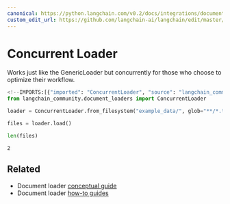 ```yaml
---
canonical: https://python.langchain.com/v0.2/docs/integrations/document_loaders/concurrent/
custom_edit_url: https://github.com/langchain-ai/langchain/edit/master/docs/docs/integrations/document_loaders/concurrent.ipynb
---
```


# Concurrent Loader

Works just like the GenericLoader but concurrently for those who choose to optimize their workflow.



```python
<!--IMPORTS:[{"imported": "ConcurrentLoader", "source": "langchain_community.document_loaders", "docs": "https://api.python.langchain.com/en/latest/document_loaders/langchain_community.document_loaders.concurrent.ConcurrentLoader.html", "title": "Concurrent Loader"}]-->
from langchain_community.document_loaders import ConcurrentLoader
```


```python
loader = ConcurrentLoader.from_filesystem("example_data/", glob="**/*.txt")
```


```python
files = loader.load()
```


```python
len(files)
```



```output
2
```



## Related

- Document loader [conceptual guide](/docs/concepts/#document-loaders)
- Document loader [how-to guides](/docs/how_to/#document-loaders)